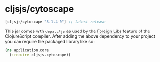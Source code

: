 # cljsjs/cytoscape

[](dependency)
```clojure
[cljsjs/cytoscape "3.1.4-0"] ;; latest release
```
[](/dependency)

This jar comes with `deps.cljs` as used by the [Foreign Libs][flibs] feature
of the ClojureScript compiler. After adding the above dependency to your project
you can require the packaged library like so:

```clojure
(ns application.core
  (:require cljsjs.cytoscape))
```

[flibs]: https://github.com/clojure/clojurescript/wiki/Packaging-Foreign-Dependencies

